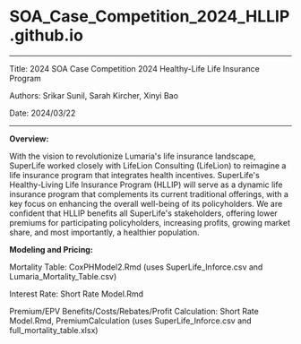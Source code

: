 # SOA_Case_Competition_2024_HLLIP.github.io
---
Title: 2024 SOA Case Competition 2024 Healthy-Life Life Insurance Program 

Authors: Srikar Sunil, Sarah Kircher, Xinyi Bao

Date: 2024/03/22

---

**Overview:**

With the vision to revolutionize Lumaria's life insurance landscape, SuperLife worked closely with LifeLion Consulting (LifeLion) to reimagine a life insurance program that integrates health incentives. SuperLife's Healthy-Living Life Insurance Program (HLLIP) will serve as a dynamic life insurance program that complements its current traditional offerings, with a key focus on enhancing the overall well-being of its policyholders. We are confident that HLLIP benefits all SuperLife's stakeholders, offering lower premiums for participating policyholders, increasing profits, growing market share, and most importantly, a healthier population.

**Modeling and Pricing:**

Mortality Table: CoxPHModel2.Rmd (uses SuperLife_Inforce.csv and Lumaria_Mortality_Table.csv)

Interest Rate: Short Rate Model.Rmd

Premium/EPV Benefits/Costs/Rebates/Profit Calculation: Short Rate Model.Rmd, PremiumCalculation (uses SuperLife_Inforce.csv and full_mortality_table.xlsx)
